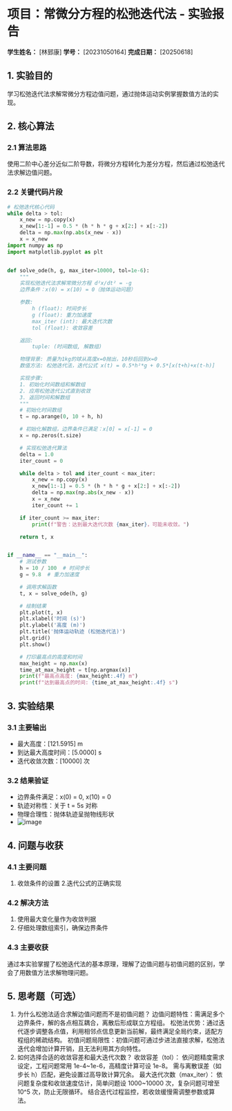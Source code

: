 # 项目：常微分方程的松弛迭代法 - 实验报告

**学生姓名：** [林郅康] **学号：** [20231050164] **完成日期：** [20250618]

## 1. 实验目的

学习松弛迭代法求解常微分方程边值问题，通过抛体运动实例掌握数值方法的实现。

## 2. 核心算法

### 2.1 算法思路

使用二阶中心差分近似二阶导数，将微分方程转化为差分方程，然后通过松弛迭代法求解边值问题。

### 2.2 关键代码片段

```python
# 松弛迭代核心代码
while delta > tol:
    x_new = np.copy(x)
    x_new[1:-1] = 0.5 * (h * h * g + x[2:] + x[:-2])
    delta = np.max(np.abs(x_new - x))
    x = x_new
import numpy as np
import matplotlib.pyplot as plt


def solve_ode(h, g, max_iter=10000, tol=1e-6):
    """
    实现松弛迭代法求解常微分方程 d²x/dt² = -g
    边界条件：x(0) = x(10) = 0（抛体运动问题）

    参数:
        h (float): 时间步长
        g (float): 重力加速度
        max_iter (int): 最大迭代次数
        tol (float): 收敛容差

    返回:
        tuple: (时间数组, 解数组)

    物理背景: 质量为1kg的球从高度x=0抛出，10秒后回到x=0
    数值方法: 松弛迭代法，迭代公式 x(t) = 0.5*h²*g + 0.5*[x(t+h)+x(t-h)]

    实现步骤:
    1. 初始化时间数组和解数组
    2. 应用松弛迭代公式直到收敛
    3. 返回时间和解数组
    """
    # 初始化时间数组
    t = np.arange(0, 10 + h, h)

    # 初始化解数组，边界条件已满足：x[0] = x[-1] = 0
    x = np.zeros(t.size)

    # 实现松弛迭代算法
    delta = 1.0
    iter_count = 0

    while delta > tol and iter_count < max_iter:
        x_new = np.copy(x)
        x_new[1:-1] = 0.5 * (h * h * g + x[2:] + x[:-2])
        delta = np.max(np.abs(x_new - x))
        x = x_new
        iter_count += 1

    if iter_count >= max_iter:
        print(f"警告：达到最大迭代次数 {max_iter}，可能未收敛。")

    return t, x


if __name__ == "__main__":
    # 测试参数
    h = 10 / 100  # 时间步长
    g = 9.8  # 重力加速度

    # 调用求解函数
    t, x = solve_ode(h, g)

    # 绘制结果
    plt.plot(t, x)
    plt.xlabel('时间 (s)')
    plt.ylabel('高度 (m)')
    plt.title('抛体运动轨迹 (松弛迭代法)')
    plt.grid()
    plt.show()

    # 打印最高点的高度和时间
    max_height = np.max(x)
    time_at_max_height = t[np.argmax(x)]
    print(f"最高点高度: {max_height:.4f} m")
    print(f"达到最高点的时间: {time_at_max_height:.4f} s")
```

## 3. 实验结果

### 3.1 主要输出

- 最大高度：[121.5915] m
- 到达最大高度时间：[5.0000] s
- 迭代收敛次数：[10000] 次

### 3.2 结果验证

- 边界条件满足：x(0) = 0, x(10) = 0
- 轨迹对称性：关于 t = 5s 对称
- 物理合理性：抛体轨迹呈抛物线形状
- ![image](https://github.com/user-attachments/assets/62353efc-a3b6-4992-894f-3e843dcda4fc)


## 4. 问题与收获

### 4.1 主要问题

1. 收敛条件的设置
2.迭代公式的正确实现


### 4.2 解决方法

1. 使用最大变化量作为收敛判据
2. 仔细处理数组索引，确保边界条件

### 4.3 主要收获

通过本实验掌握了松弛迭代法的基本原理，理解了边值问题与初值问题的区别，学会了用数值方法求解物理问题。

## 5. 思考题（可选）

1. 为什么松弛法适合求解边值问题而不是初值问题？
边值问题特性：需满足多个边界条件，解的各点相互耦合，离散后形成联立方程组。
松弛法优势：通过迭代逐步调整各点值，利用相邻点信息更新当前解，最终满足全局约束，适配方程组的稀疏结构。
初值问题局限性：初值问题可通过步进法直接求解，松弛法迭代会增加计算开销，且无法利用其方向特性。
2. 如何选择合适的收敛容差和最大迭代次数？
收敛容差（tol）：
依问题精度需求设定，工程问题常用 1e-4~1e-6，高精度计算可设 1e-8。
需与离散误差（如步长 h）匹配，避免设置过高导致计算冗余。
最大迭代次数（max_iter）：
依问题复杂度和收敛速度估计，简单问题设 1000~10000 次，复杂问题可增至 10^5 次，防止无限循环。
结合迭代过程监控，若收敛缓慢需调整参数或算法。
